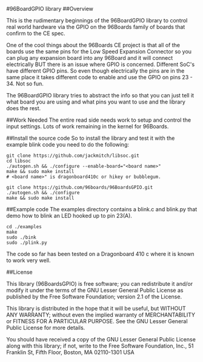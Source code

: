 #96BoardGPIO library
##Overview

This is the rudimentary beginnings of the 96BoardGPIO library
to control real world hardware via the GPIO on the 96Boards family of
boards that confirm to the CE spec.

One of the cool things about the 96Boards CE project is that all of the
boards use the same pins for the Low Speed Expansion Connector so you can
plug any expansion board into any 96Board and it will connect electrically
BUT there is an issue where GPIO is concerned.  Different SoC's have
different GPIO pins.  So even though electrically the pins are in the same
place it takes different code to enable and use the GPIO on pins 23 - 34.
Not so fun.

The 96BoardGPIO library tries to abstract the info so that you can just
tell it what board you are using and what pins you want to use and the
library does the rest.

##Work Needed
The entire read side needs work to setup and control the input settings.
Lots of work remaining in the kernel for 96Boards.

##Install the source code
So to install the library and test it with the example blink code you need
to do the following:
```
git clone https://github.com/jackmitch/libsoc.git
cd libsoc
./autogen.sh && ./configure --enable-board="<board name>"
make && sudo make install
# <board name>" is dragonboard410c or hikey or bubblegum.

git clone https://github.com/96boards/96BoardsGPIO.git
./autogen.sh && ./configure
make && sudo make install
```

##Example code
The examples directory contains a blink.c and blink.py that demo how to blink
an LED hooked up to pin 23(A).
```
cd ./examples
make
sudo ./bink
sudo ./plink.py
```

The code so far has been tested on a Dragonboard 410 c where it is known to
work very well.

##License

This library (96BoardsGPIO) is free software; you can redistribute it
and/or modify it under the terms of the GNU Lesser General Public License
as published by the Free Software Foundation; version 2.1 of the
License.

This library is distributed in the hope that it will be useful,
but WITHOUT ANY WARRANTY; without even the implied warranty of
MERCHANTABILITY or FITNESS FOR A PARTICULAR PURPOSE.  See the GNU
Lesser General Public License for more details.

You should have received a copy of the GNU Lesser General Public
License along with this library; if not, write to the Free Software
Foundation, Inc., 51 Franklin St, Fifth Floor, Boston, MA 02110-1301 USA

